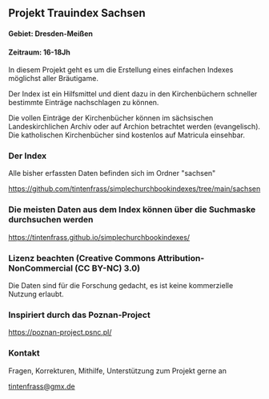 ## Projekt Trauindex Sachsen
#### Gebiet: Dresden-Meißen
#### Zeitraum: 16-18Jh


In diesem Projekt geht es um die Erstellung eines einfachen Indexes möglichst aller Bräutigame.

Der Index ist ein Hilfsmittel und dient dazu in den Kirchenbüchern schneller bestimmte Einträge nachschlagen zu können.

Die vollen Einträge der Kirchenbücher können im sächsischen Landeskirchlichen Archiv oder auf Archion betrachtet werden (evangelisch).
Die katholischen Kirchenbücher sind kostenlos auf Matricula einsehbar.

### Der Index
Alle bisher erfassten Daten befinden sich im Ordner "sachsen"

https://github.com/tintenfrass/simplechurchbookindexes/tree/main/sachsen

### Die meisten Daten aus dem Index können über die Suchmaske durchsuchen werden
https://tintenfrass.github.io/simplechurchbookindexes/

### Lizenz beachten (Creative Commons Attribution-NonCommercial (CC BY-NC) 3.0)
Die Daten sind für die Forschung gedacht, es ist keine kommerzielle Nutzung erlaubt.

### Inspiriert durch das Poznan-Project
https://poznan-project.psnc.pl/


### Kontakt
Fragen, Korrekturen, Mithilfe, Unterstützung zum Projekt gerne an

tintenfrass@gmx.de